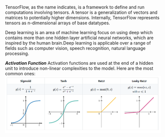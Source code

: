 TensorFlow, as the name indicates, is a framework to define and run computations involving tensors. A tensor is a generalization of vectors and matrices to potentially higher dimensions. Internally, TensorFlow represents tensors as n-dimensional arrays of base datatypes.

Deep learning is an area of machine learning focus on using deep which contains more than one hidden layer artificial neural networks, which are inspired by the human brain.Deep learning is applicable over a range of fields such as computer vision, speech recognition, natural language processing.

**_Activation Function_**
Activation functions are used at the end of a hidden unit to introduce non-linear complexities to the model. Here are the most common ones:
![Screenshot](activationFunc.PNG)

